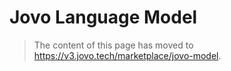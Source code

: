 # Jovo Language Model

> The content of this page has moved to https://v3.jovo.tech/marketplace/jovo-model.

<!--[metadata]: {"description": " Learn more about the Jovo Language Model, a consolidated model for your Alexa Skill and Google Action.",
		        "route": "model"}-->
